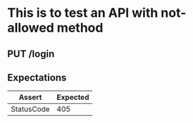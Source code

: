 # This is to test an API with not-allowed method

## PUT /login

## Expectations

| Assert | Expected |
| - | - |
| StatusCode | 405 |
